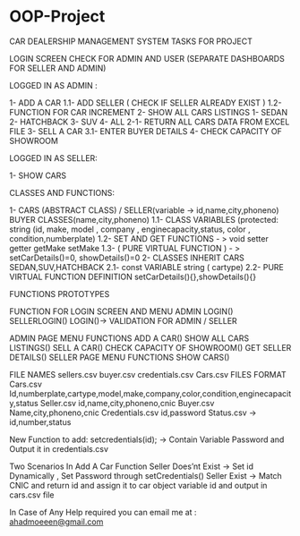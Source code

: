 # OOP-Project
CAR DEALERSHIP MANAGEMENT SYSTEM TASKS FOR PROJECT

LOGIN SCREEN CHECK FOR ADMIN AND USER (SEPARATE DASHBOARDS FOR SELLER AND ADMIN)

LOGGED IN AS ADMIN :

1- ADD A CAR 1.1- ADD SELLER ( CHECK IF SELLER ALREADY EXIST ) 1.2- FUNCTION FOR CAR INCREMENT 2- SHOW ALL CARS LISTINGS 1- SEDAN 2- HATCHBACK 3- SUV 4- ALL 2-1- RETURN ALL CARS DATA FROM EXCEL FILE 3- SELL A CAR 3.1- ENTER BUYER DETAILS 4- CHECK CAPACITY OF SHOWROOM

LOGGED IN AS SELLER:

1- SHOW CARS

CLASSES AND FUNCTIONS:

1- CARS (ABSTRACT CLASS) / SELLER(variable -> id,name,city,phoneno) BUYER CLASSES(name,city,phoneno) 1.1- CLASS VARIABLES (protected: string (id, make, model , company , enginecapacity,status, color , condition,numberplate) 1.2- SET AND GET FUNCTIONS - > void setter getter getMake setMake 1.3- ( PURE VIRTUAL FUNCTION ) - > setCarDetails()=0, showDetails()=0 2- CLASSES INHERIT CARS SEDAN,SUV,HATCHBACK 2.1- const VARIABLE string ( cartype) 2.2- PURE VIRTUAL FUNCTION DEFINITION setCarDetails(){},showDetails(){}

FUNCTIONS PROTOTYPES

FUNCTION FOR LOGIN SCREEN AND MENU ADMIN LOGIN() SELLERLOGIN() LOGIN()-> VALIDATION FOR ADMIN / SELLER

ADMIN PAGE MENU FUNCTIONS ADD A CAR() SHOW ALL CARS LISTINGS() SELL A CAR() CHECK CAPACITY OF SHOWROOM() GET SELLER DETAILS() SELLER PAGE MENU FUNCTIONS SHOW CARS()

FILE NAMES sellers.csv buyer.csv credentials.csv Cars.csv FILES FORMAT Cars.csv Id,numberplate,cartype,model,make,company,color,condition,enginecapacity,status Seller.csv id,name,city,phoneno,cnic Buyer.csv Name,city,phoneno,cnic Credentials.csv id,password Status.csv -> id,number,status

New Function to add: setcredentials(id); → Contain Variable Password and Output it in credentials.csv

Two Scenarios In Add A Car Function Seller Does’nt Exist → Set id Dynamically , Set Password through setCredentials() Seller Exist → Match CNIC and return id and assign it to car object variable id and output in cars.csv file

In Case of Any Help required you can email me at : ahadmoeeen@gmail.com
